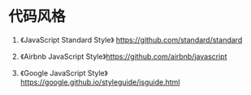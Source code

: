 # 代码风格

1. 《JavaScript Standard Style》 https://github.com/standard/standard

2. 《Airbnb JavaScript Style》https://github.com/airbnb/javascript

3. 《Google JavaScript Style》https://google.github.io/styleguide/jsguide.html